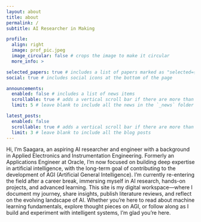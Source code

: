 ```yaml
---
layout: about
title: about
permalink: /
subtitle: AI Researcher in Making

profile:
  align: right
  image: prof_pic.jpeg
  image_circular: false # crops the image to make it circular
  more_info: >

selected_papers: true # includes a list of papers marked as "selected={true}"
social: true # includes social icons at the bottom of the page

announcements:
  enabled: false # includes a list of news items
  scrollable: true # adds a vertical scroll bar if there are more than 3 news items
  limit: 5 # leave blank to include all the news in the `_news` folder

latest_posts:
  enabled: false
  scrollable: true # adds a vertical scroll bar if there are more than 3 new posts items
  limit: 3 # leave blank to include all the blog posts
---
```


Hi, I’m Saagara, an aspiring AI researcher and engineer with a background in Applied Electronics and Instrumentation Engineering. Formerly an Applications Engineer at Oracle, I’m now focused on building deep expertise in artificial intelligence, with the long-term goal of contributing to the development of AGI (Artificial General Intelligence).
I’m currently re-entering the field after a career break, immersing myself in AI research, hands-on projects, and advanced learning. This site is my digital workspace—where I document my journey, share insights, publish literature reviews, and reflect on the evolving landscape of AI.
Whether you’re here to read about machine learning fundamentals, explore thought pieces on AGI, or follow along as I build and experiment with intelligent systems, I’m glad you’re here.